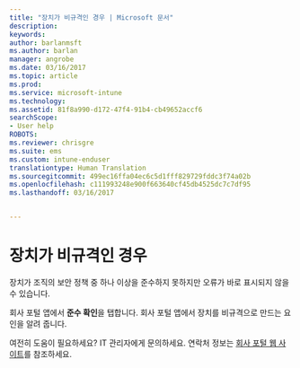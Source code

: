 ```yaml
---
title: "장치가 비규격인 경우 | Microsoft 문서"
description: 
keywords: 
author: barlanmsft
ms.author: barlan
manager: angrobe
ms.date: 03/16/2017
ms.topic: article
ms.prod: 
ms.service: microsoft-intune
ms.technology: 
ms.assetid: 81f8a990-d172-47f4-91b4-cb49652accf6
searchScope:
- User help
ROBOTS: 
ms.reviewer: chrisgre
ms.suite: ems
ms.custom: intune-enduser
translationtype: Human Translation
ms.sourcegitcommit: 499ec16ffa04ec6c5d1fff829729fddc3f74a02b
ms.openlocfilehash: c111993248e900f663640cf45db4525dc7c7df95
ms.lasthandoff: 03/16/2017


---
```


# <a name="your-device-is-noncompliant"></a>장치가 비규격인 경우

장치가 조직의 보안 정책 중 하나 이상을 준수하지 못하지만 오류가 바로 표시되지 않을 수 있습니다.  

회사 포털 앱에서 **준수 확인**을 탭합니다. 회사 포털 앱에서 장치를 비규격으로 만드는 요인을 알려 줍니다.

여전히 도움이 필요하세요? IT 관리자에게 문의하세요. 연락처 정보는 [회사 포털 웹 사이트](http://portal.manage.microsoft.com)를 참조하세요.

